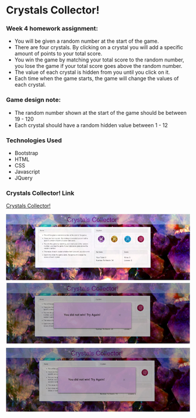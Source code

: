 # Crystals Collector!

### Week 4 homework assignment:
- You will be given a random number at the start of the game.
- There are four crystals. By clicking on a crystal you will add a specific amount of points to your total score.
- You win the game by matching your total score to the random number, you lose the game if your total score goes above the random number.
- The value of each crystal is hidden from you until you click on it.
- Each time when the game starts, the game will change the values of each crystal.

### Game design note:
- The random number shown at the start of the game should be between 19 - 120
- Each crystal should have a random hidden value between 1 - 12

### Technologies Used
- Bootstrap
- HTML
- CSS
- Javascript
- JQuery

### Crystals Collector! Link
[Crystals Collector!](https://radhikabgupta.github.io/CrystalsCollector/)

![CrystalsCollector](https://raw.githubusercontent.com/radhikabgupta/CrystalsCollector/master/assets/images/user_interface.jpg)